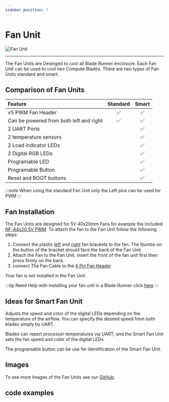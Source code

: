 ```yaml
---
sidebar_position: 7
---
```


# Fan Unit

![Fan Unit](/img/fan-unit/Fan-Unit-Scheme.svg)

---

The Fan Units are Desinged to cool all Blade Runner enclosure. Each Fan Unit can be used to cool two Compute Blades. There are two types of Fan Units standard and smart.

## Comparison of Fan Units

|                     Feature              | Standard | Smart |
| :-------------------------------------- | :------: | :---: |
| v5 PWM Fan Header                       |    ✅   |   ✅  |
| Can be powered from both left and right |    ✅   |   ✅  |
| 2 UART Ports                            |         |   ✅  |
| 2 temperature sensors                   |         |   ✅  |
| 2 Load indicator LEDs                   |         |   ✅  |
| 2 Digital RGB LEDs                      |         |   ✅  |
| Programable LED                         |         |   ✅  |
| Programable Button                      |         |   ✅  |
| Reset and BOOT buttons                  |         |   ✅  |

:::note
When using the standard Fan Unit only the Left pins can be used for PWM
:::

## Fan Installation

The Fan Units are designed for 5V 40x20mm Fans for example the included [NF-A4x20 5V PWM](https://noctua.at/en/products/fan/nf-a4x20-5v-pwm). To attach the fan to the Fan Unit follow the following steps:

1. Connect the plastic [left](https://github.com/uptime-industries/compute-blade/blob/main/fan-unit/fan-bracket/left.stl) and [right](https://github.com/uptime-industries/compute-blade/blob/main/fan-unit/fan-bracket/right.stl) fan brackets to the fan.
The Numbs on the button of the bracket should face the back of the Fan Unit.
2. Attach the Fan to the Fan Unit. Insert the front of the fan unit first then press firmly on the back.
3. connect The Fan Cable to the [4 Pin Fan Header](https://www.molex.com/en-us/products/part-detail/0470531000)

Your fan is not installed in the Fan Unit.

:::tip
Need Help with installing your fan unit in a Blade Runner click [here](/blade/blade-runner/)
:::

## Ideas for Smart Fan Unit

Adjusts the speed and color of the digital LEDs depending on the temperature of the airflow. You can specify the desired speed from both blades simply by UART.

Blades can report processor temperatures via UART, and the Smart Fan Unit sets the fan speed and color of the digital LEDs.

The programable button can be use for identification of the Smart Fan Unit.

## Images

To see more Images of the Fan Units see our [GitHub](https://github.com/uptime-industries/compute-blade/tree/main/fan-unit/img).

## code examples
